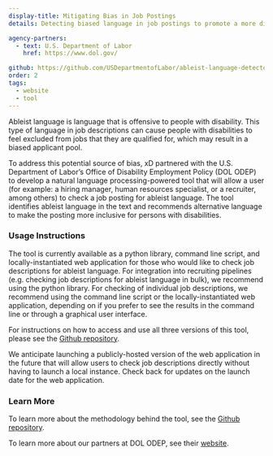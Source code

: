 ```yaml
---
display-title: Mitigating Bias in Job Postings
details: Detecting biased language in job postings to promote a more diverse and inclusive workforce.

agency-partners:
  - text: U.S. Department of Labor
    href: https://www.dol.gov/

github: https://github.com/USDepartmentofLabor/ableist-language-detector
order: 2
tags:
  - website
  - tool
---
```

Ableist language is language that is offensive to people with disability. This type of language in job descriptions can cause people with disabilities to feel excluded from jobs that they are qualified for, which may result in a biased applicant pool.

To address this potential source of bias, xD partnered with the U.S. Department of Labor’s Office of Disability Employment Policy (DOL ODEP) to develop a natural language processing-powered tool that will allow a user (for example: a hiring manager, human resources specialist, or a recruiter, among others) to check a job posting for ableist language. The tool identifies ableist language in the text and recommends alternative language to make the posting more inclusive for persons with disabilities.

### Usage Instructions
The tool is currently available as a python library, command line script, and locally-instantiated web application for those who would like to check job descriptions for ableist language. For integration into recruiting pipelines (e.g. checking job descriptions for ableist language in bulk), we recommend using the python library. For checking of individual job descriptions, we recommend using the command line script or the locally-instantiated web application, depending on if you prefer to see the results in the command line or through a graphical user interface.

For instructions on how to access and use all three versions of this tool, please see the <a href="https://github.com/USDepartmentofLabor/ableist-language-detector" target="_blank">Github repository</a>.

We anticipate launching a publicly-hosted version of the web application in the future that will allow users to check job descriptions directly without having to launch a local instance. Check back for updates on the launch date for the web application.

### Learn More
To learn more about the methodology behind the tool, see the <a href="https://github.com/USDepartmentofLabor/ableist-language-detector" target="_blank" rel="noopener noreferrer">Github repository</a>.

To learn more about our partners at DOL ODEP, see their <a href="https://www.dol.gov/agencies/odep" target="_blank" rel="noopener noreferrer">website</a>.
